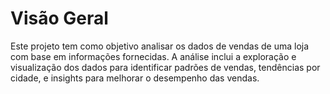 # Visão Geral
Este projeto tem como objetivo analisar os dados de vendas de uma loja com base em informações fornecidas. A análise inclui a exploração e visualização dos dados para identificar padrões de vendas, tendências por cidade, e insights para melhorar o desempenho das vendas.

